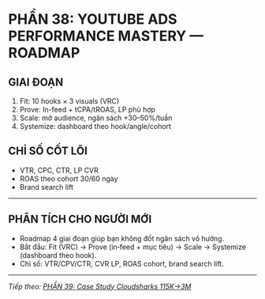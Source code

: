 # PHẦN 38: YOUTUBE ADS PERFORMANCE MASTERY — ROADMAP

## GIAI ĐOẠN
1) Fit: 10 hooks × 3 visuals (VRC)  
2) Prove: In-feed + tCPA/tROAS, LP phù hợp  
3) Scale: mở audience, ngân sách +30–50%/tuần  
4) Systemize: dashboard theo hook/angle/cohort

## CHỈ SỐ CỐT LÕI
- VTR, CPC, CTR, LP CVR  
- ROAS theo cohort 30/60 ngày  
- Brand search lift

---

## PHÂN TÍCH CHO NGƯỜI MỚI
- Roadmap 4 giai đoạn giúp bạn không đốt ngân sách vô hướng.
- Bắt đầu: Fit (VRC) → Prove (in‑feed + mục tiêu) → Scale → Systemize (dashboard theo hook).
- Chỉ số: VTR/CPV/CTR, CVR LP, ROAS cohort, brand search lift.

---

*Tiếp theo: [PHẦN 39: Case Study Cloudsharks $115K→$3M](../40_Part_39_Case_Cloudsharks.md)*
